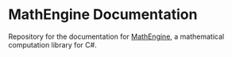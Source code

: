# MathEngine Documentation

Repository for the documentation for [MathEngine](https://github.com/User0332/MathEngine), a mathematical computation library for C#.